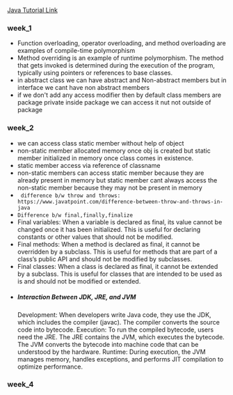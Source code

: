 
[Java Tutorial Link](https://www.javatpoint.com/java-tutorial)
### week_1
* Function overloading, operator overloading, and method overloading are examples of compile-time polymorphism
* Method overriding is an example of runtime polymorphism. The method that gets invoked is determined during the execution of the program, typically using pointers or references to base classes.
* in abstract class we can have abstract and Non-abstract members but in interface we cant have non abstract members
* if we don't add any access modifier then by default class members are package private inside package  we can access it nut not outside of package
### week_2
* we can access class static member without  help of object
* non-static member allocated memory once obj is created but static member initialized in memory once class comes in existence.
* static member access via reference of classname 
* non-static members can access static member because they are already present in memory but static member cant always access the non-static member because they may not be present in memory
* ` difference b/w throw and throws: https://www.javatpoint.com/difference-between-throw-and-throws-in-java`
* `Difference b/w final,finally,finalize`
*  Final variables: When a variable is declared as final, its value cannot be changed once it has been initialized. This is useful for declaring constants or other values that should not be modified.
* Final methods: When a method is declared as final, it cannot be overridden by a subclass. This is useful for methods that are part of a class’s public API and should not be modified by subclasses.
* Final classes: When a class is declared as final, it cannot be extended by a subclass. This is useful for classes that are intended to be used as is and should not be modified or extended.
* ##### Interaction Between JDK, JRE, and JVM
  Development: When developers write Java code, they use the JDK, which includes the compiler (javac). The compiler converts the source code into bytecode.
  Execution: To run the compiled bytecode, users need the JRE. The JRE contains the JVM, which executes the bytecode. The JVM converts the bytecode into machine code that can be understood by the hardware.
  Runtime: During execution, the JVM manages memory, handles exceptions, and performs JIT compilation to optimize performance.

### week_4